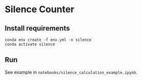 # Silence Counter

## Install requirements
```
conda env create -f env.yml -n silence
conda activate silence
```

## Run
See example in `notebooks/silence_calculation_example.ipynb`.
